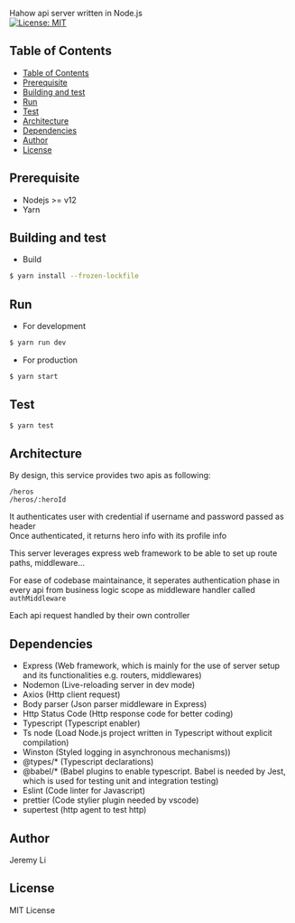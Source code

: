 Hahow api server written in Node.js    
[![License: MIT](https://img.shields.io/badge/License-MIT-yellow.svg)](https://opensource.org/licenses/MIT)  

## Table of Contents
- [Table of Contents](#table-of-contents)
- [Prerequisite](#prerequisite)
- [Building and test](#building-and-test)
- [Run](#run)
- [Test](#test)
- [Architecture](#architecture)
- [Dependencies](#dependencies)
- [Author](#author)
- [License](#license)

Prerequisite
-----
* Nodejs >= v12
* Yarn

Building and test
-----

* Build
  
```bash
$ yarn install --frozen-lockfile
```

Run
-----

* For development

```bash
$ yarn run dev
```

* For production

```bash
$ yarn start
```

Test
-----

```bash
$ yarn test
```

Architecture
-----

By design, this service provides two apis as following:

`/heros`  
`/heros/:heroId`  

It authenticates user with credential if username and password passed as header  
Once authenticated, it returns hero info with its profile info

This server leverages express web framework to be able to set up route paths, middleware...

For ease of codebase maintainance, it seperates authentication phase in every api from business logic scope as middleware handler called `authMiddleware`

Each api request handled by their own controller

Dependencies
-----

- Express (Web framework, which is mainly for the use of server setup and its functionalities e.g. routers, middlewares)
- Nodemon (Live-reloading server in dev mode)
- Axios (Http client request)
- Body parser (Json parser middleware in Express)
- Http Status Code (Http response code for better coding)
- Typescript (Typescript enabler)
- Ts node (Load Node.js project written in Typescript without explicit compilation)
- Winston (Styled logging in asynchronous mechanisms))
- @types/* (Typescript declarations)
- @babel/* (Babel plugins to enable typescript. Babel is needed by Jest, which is used for testing unit and integration testing)
- Eslint (Code linter for Javascript)
- prettier (Code stylier plugin needed by vscode)
- supertest (http agent to test http)

Author
-----
Jeremy Li

License
-----
MIT License
